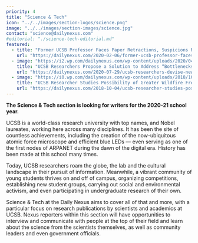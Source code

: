 ```yaml
---
priority: 4
title: "Science & Tech"
icon: "../../images/section-logos/science.png"
image: "../../images/section-images/science.jpg"
contact: "science@dailynexus.com"
#editorial: "./science-tech-editorial.md"
featured:
  - title: "Former UCSB Professor Faces Paper Retractions, Suspicions Regarding Anomalous Data"
    url: "https://dailynexus.com/2020-02-06/former-ucsb-professor-faces-paper-retractions-suspicions-regarding-anomalous-data/"
  - image: "https://i2.wp.com/dailynexus.com/wp-content/uploads/2020/04/Coronavirus_SARS-CoV-2.jpg"
    title: "UCSB Researchers Propose a Solution to Address “Bottlenecks” in COVID-19 Testing"
    url: "https://dailynexus.com/2020-07-29/ucsb-researchers-devise-new-way-to-detect-sars-cov-2-to-circumvent-testing-bottlenecks/"
  - image: "https://i0.wp.com/dailynexus.com/wp-content/uploads/2018/10/Ukiah_Mendocino_County-1.jpg"
    title: "UCSB Researcher Studies Possibility of Greater Wildfire Frequency in Future"
    url: "https://dailynexus.com/2018-10-04/ucsb-researcher-studies-possibility-of-greater-wildfire-frequency-in-future/"
---
```

**The Science & Tech section is looking for writers for the 2020-21 school year.**
 
UCSB is a world-class research university with top names, and Nobel laureates, working here across many disciplines. It has been the site of countless achievements, including the creation of the now-ubiquitous atomic force microscope and efficient blue LEDs — even serving as one of the first nodes of ARPANET during the dawn of the digital era. History has been made at this school many times. 
 
Today, UCSB researchers roam the globe, the lab and the cultural landscape in their pursuit of information. Meanwhile, a vibrant community of young students thrives on and off of campus, organizing competitions, establishing new student groups, carrying out social and environmental activism, and even participating in undergraduate research of their own.
 
Science & Tech at the Daily Nexus aims to cover all of that and more, with a particular focus on research publications by scientists and academics at UCSB. Nexus reporters within this section will have opportunities to interview and communicate with people at the top of their field and learn about the science from the scientists themselves, as well as community leaders and even government officials. 
